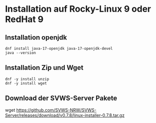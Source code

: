 # Installation auf Rocky-Linux 9 oder RedHat 9

## Installation openjdk

```
dnf install java-17-openjdk java-17-openjdk-devel
java --version
```

## Installation Zip und Wget

```
dnf -y install unzip
dnf -y install wget
```

## Download der SVWS-Server Pakete
wget https://github.com/SVWS-NRW/SVWS-Server/releases/download/v0.7.8/linux-installer-0.7.8.tar.gz
